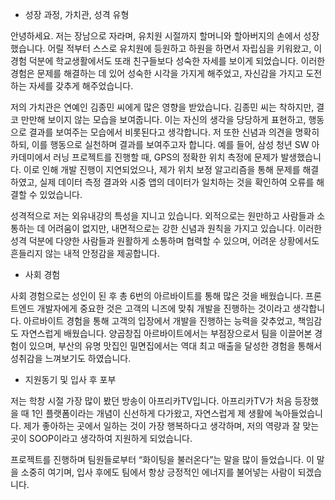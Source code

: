 - 성장 과정, 가치관, 성격 유형

안녕하세요. 저는 장남으로 자라며, 유치원 시절까지 할머니와 할아버지의 손에서 성장했습니다. 어릴 적부터 스스로 유치원에 등원하고 하원을 하면서 자립심을 키워왔고, 이 경험 덕분에 학교생활에서도 또래 친구들보다 성숙한 자세를 보이게 되었습니다. 이러한 경험은 문제를 해결하는 데 있어 성숙한 시각을 가지게 해주었고, 자신감을 가지고 도전하는 자세를 갖추게 해주었습니다.

저의 가치관은 연예인 김종민 씨에게 많은 영향을 받았습니다. 김종민 씨는 착하지만, 결코 만만해 보이지 않는 모습을 보여줍니다. 이는 자신의 생각을 당당하게 표현하고, 행동으로 결과를 보여주는 모습에서 비롯된다고 생각합니다. 저 또한 신념과 의견을 명확히 하되, 이를 행동으로 실천하며 결과를 보여주고자 합니다. 예를 들어, 삼성 청년 SW 아카데미에서 러닝 프로젝트를 진행할 때, GPS의 정확한 위치 측정에 문제가 발생했습니다. 이로 인해 개발 진행이 지연되었으나, 제가 위치 보정 알고리즘을 통해 문제를 해결하였고, 실제 데이터 측정 결과와 시중 앱의 데이터가 일치하는 것을 확인하여 오류를 해결할 수 있었습니다.

성격적으로 저는 외유내강의 특성을 지니고 있습니다. 외적으로는 원만하고 사람들과 소통하는 데 어려움이 없지만, 내면적으로는 강한 신념과 원칙을 가지고 있습니다. 이러한 성격 덕분에 다양한 사람들과 원활하게 소통하며 협력할 수 있으며, 어려운 상황에서도 흔들리지 않는 내적 안정감을 제공합니다.

- 사회 경험

사회 경험으로는 성인이 된 후 총 6번의 아르바이트를 통해 많은 것을 배웠습니다. 프론트엔드 개발자에게 중요한 것은 고객의 니즈에 맞춰 개발을 진행하는 것이라고 생각합니다. 아르바이트 경험을 통해 고객의 입장에서 개발을 진행하는 능력을 갖추었고, 책임감도 자연스럽게 배웠습니다. 양곱창집 아르바이트에서는 부점장으로서 팀을 이끌어본 경험이 있으며, 부산의 유명 맛집인 밀면집에서는 역대 최고 매출을 달성한 경험을 통해서 성취감을 느껴보기도 하였습니다.

- 지원동기 및 입사 후 포부

저는 학창 시절 가장 많이 봤던 방송이 아프리카TV입니다. 아프리카TV가 처음 등장했을 때 1인 플랫폼이라는 개념이 신선하게 다가왔고, 자연스럽게 제 생활에 녹아들었습니다. 제가 좋아하는 곳에서 일하는 것이 가장 행복하다고 생각하며, 저의 역량과 잘 맞는 곳이 SOOP이라고 생각하여 지원하게 되었습니다.

프로젝트를 진행하며 팀원들로부터 “화이팅을 불러온다”는 말을 많이 들었습니다. 이 말을 소중히 여기며, 입사 후에도 팀에서 항상 긍정적인 에너지를 불어넣는 사람이 되겠습니다.
